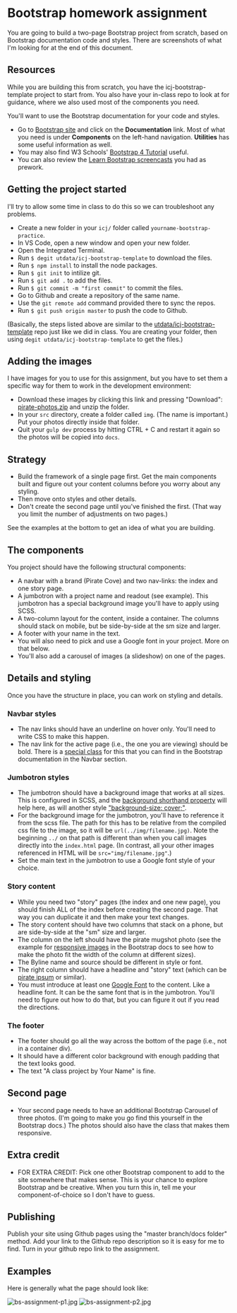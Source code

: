 # Bootstrap homework assignment

You are going to build a two-page Bootstrap project from scratch, based on Bootstrap documentation code and styles. There are screenshots of what I'm looking for at the end of this document.

## Resources

While you are building this from scratch, you have the icj-bootstrap-template project to start from. You also have your in-class repo to look at for guidance, where we also used most of the components you need.

You'll want to use the Bootstrap documentation for your code and styles.

- Go to [Bootstrap site](https://getbootstrap.com/) and click on the **Documentation** link. Most of what you need is under **Components** on the left-hand navigation. **Utilities** has some useful information as well.
- You may also find W3 Schools' [Bootstrap 4 Tutorial](https://www.w3schools.com/bootstrap4/) useful.
- You can also review the [Learn Bootstrap screencasts](https://scrimba.com/g/gbootstrap4) you had as prework.

## Getting the project started

I'll try to allow some time in class to do this so we can troubleshoot any problems.

- Create a new folder in your `icj/` folder called `yourname-bootstrap-practice`.
- In VS Code, open a new window and open your new folder.
- Open the Integrated Terminal.
- Run `$ degit utdata/icj-bootstrap-template` to download the files.
- Run `$ npm install` to install the node packages.
- Run `$ git init` to intilize git.
- Run `$ git add .` to add the files.
- Run `$ git commit -m "first commit"` to commit the files.
- Go to Github and create a repository of the same name.
- Use the `git remote add` command provided there to sync the repos.
- Run `$ git push origin master` to push the code to Github.

(Basically, the steps listed above are similar to  the [utdata/icj-bootstrap-template](https://github.com/utdata/icj-bootstrap-template) repo just like we did in class. You are creating your folder, then using `degit utdata/icj-bootstrap-template` to get the files.)

## Adding the images

I have images for you to use for this assignment, but you have to set them a specific way for them to work in the development environment:

- Download these images by clicking this link and pressing "Download": [pirate-photos.zip](pirate-photos.zip) and unzip the folder.
- In your `src` directory, create a folder called `img`. (The name is important.) Put your photos directly inside that folder.
- Quit your `gulp dev` process by hitting CTRL + C and restart it again so the photos will be copied into `docs`.

## Strategy

- Build the framework of a single page first. Get the main components built and figure out your content columns before you worry about any styling.
- Then move onto styles and other details.
- Don't create the second page until you've finished the first. (That way you limit the number of adjustments on two pages.)

See the examples at the bottom to get an idea of what you are building.

## The components

You project should have the following structural components:

- A navbar with a brand (Pirate Cove) and two nav-links: the index and one story page.
- A jumbotron with a project name and readout (see example). This jumbotron has a special background image you'll have to apply using SCSS.
- A two-column layout for the content, inside a container. The columns should stack on mobile, but be side-by-side at the sm size and larger.
- A footer with your name in the text.
- You will also need to pick and use a Google font in your project. More on that below.
- You'll also add a carousel of images (a slideshow) on one of the pages.

## Details and styling

Once you have the structure in place, you can work on styling and details.

### Navbar styles

- The nav links should have an underline on hover only. You'll need to write CSS to make this happen.
- The nav link for the active page (i.e., the one you are viewing) should be bold. There is a [special class](https://getbootstrap.com/docs/4.4/components/navbar/#nav) for this that you can find in the Bootstrap documentation in the Navbar section.

### Jumbotron styles

- The jumbotron should have a background image that works at all sizes. This is configured in SCSS, and the [background shorthand property](https://www.w3schools.com/css/css_background.asp) will help here, as will another style ["background-size: cover;"](https://www.w3schools.com/cssref/css3_pr_background-size.asp).
- For the background image for the jumbotron, you'll have to reference it from the scss file. The path for this has to be relative from the compiled css file to the image, so it will be `url(../img/filename.jpg)`. Note the beginning `../` on that path is different than when you call images directly into the `index.html` page. (In contrast, all your other images referenced in HTML will be `src="img/filename.jpg"`.)
- Set the main text in the jumbotron to use a Google font style of your choice.

### Story content

- While you need two "story" pages (the index and one new page), you should finish ALL of the index before creating the second page. That way you can duplicate it and then make your text changes.
- The story content should have two columns that stack on a phone, but are side-by-side at the "sm" size and larger.
- The column on the left should have the pirate mugshot photo (see the example for [responsive images](https://getbootstrap.com/docs/4.4/content/images/#responsive-images) in the Bootstrap docs to see how to make the photo fit the width of the column at different sizes).
- The Byline name and source should be different in style or font.
- The right column should have a headline and "story" text (which can be [pirate ipsum](https://pirateipsum.me/) or similar).
- You must introduce at least one [Google Font](https://fonts.google.com/) to the content. Like a headline font. It can be the same font that is in the jumbotron. You'll need to figure out how to do that, but you can figure it out if you read the directions.

### The footer

- The footer should go all the way across the bottom of the page (i.e., not in a container div).
- It should have a different color background with enough padding that the text looks good.
- The text "A class project by Your Name" is fine. 

## Second page

- Your second page needs to have an additional Bootstrap Carousel of three photos. (I'm going to make you go find this yourself in the Bootstrap docs.) The photos should also have the class that makes them responsive.

## Extra credit

- FOR EXTRA CREDIT: Pick one other Bootstrap component to add to the site somewhere that makes sense. This is your chance to explore Bootstrap and be creative. When you turn this in, tell me your component-of-choice so I don't have to guess.

## Publishing

Publish your site using Github pages using the "master branch/docs folder" method. Add your link to the Github repo description so it is easy for me to find. Turn in your github repo link to the assignment.

## Examples

Here is generally what the page should look like:

![bs-assignment-p1.jpg](../images/bs-assignment-p1.jpg)
![bs-assignment-p2.jpg](../images/bs-assignment-p2.jpg)
